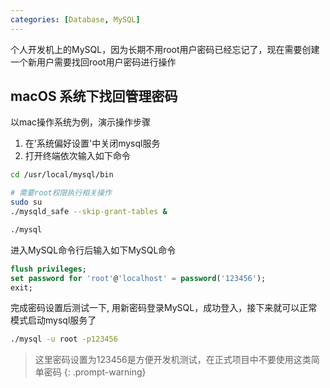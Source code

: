 ```yaml
---
categories: [Database, MySQL]
---
```


个人开发机上的MySQL，因为长期不用root用户密码已经忘记了，现在需要创建一个新用户需要找回root用户密码进行操作

## macOS 系统下找回管理密码

以mac操作系统为例，演示操作步骤

1. 在'系统偏好设置'中关闭mysql服务
2. 打开终端依次输入如下命令

```bash
cd /usr/local/mysql/bin

# 需要root权限执行相关操作
sudo su
./mysqld_safe --skip-grant-tables &

./mysql
```

进入MySQL命令行后输入如下MySQL命令
```sql
flush privileges;
set password for 'root'@'localhost' = password('123456');
exit;
```

完成密码设置后测试一下, 用新密码登录MySQL，成功登入，接下来就可以正常模式启动mysql服务了
```bash
./mysql -u root -p123456
```

> 这里密码设置为123456是方便开发机测试，在正式项目中不要使用这类简单密码
{: .prompt-warning}